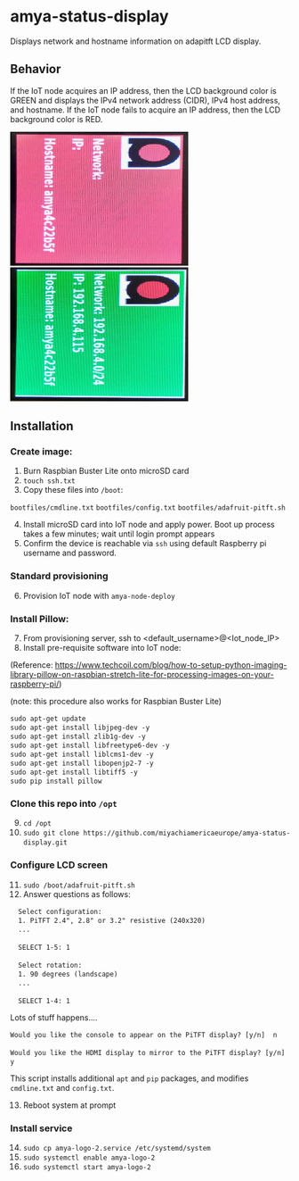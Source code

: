 # amya-status-display

Displays network and hostname information on adapitft LCD display.  

## Behavior
If the IoT node acquires an IP address, then the LCD background color is GREEN and displays the IPv4 network address (CIDR), IPv4 host address, and hostname.  If the IoT node fails to acquire an IP address, then the LCD background color is RED.

<img src="https://github.com/miyachiamericaeurope/amya-status-display/blob/media/NoConnection.jpg" alt="No connection" width="320p" height="240"> <img src="https://github.com/miyachiamericaeurope/amya-status-display/blob/media/Connection.jpg" alt="OK connection" width="320p" height="240">


## Installation

### Create image:
1) Burn Raspbian Buster Lite onto microSD card
2) `touch ssh.txt`
3) Copy these files into `/boot`:

  `bootfiles/cmdline.txt`
  `bootfiles/config.txt`
  `bootfiles/adafruit-pitft.sh`
  
4) Install microSD card into IoT node and apply power. Boot up process takes a few minutes; wait until login prompt appears
5) Confirm the device is reachable via `ssh` using default Raspberry pi username and password.

### Standard provisioning
6) Provision IoT node with `amya-node-deploy`

### Install Pillow:
7) From provisioning server, ssh to <default_username>@<Iot_node_IP>
8) Install pre-requisite software into IoT node:

(Reference: https://www.techcoil.com/blog/how-to-setup-python-imaging-library-pillow-on-raspbian-stretch-lite-for-processing-images-on-your-raspberry-pi/)

(note: this procedure also works for Raspbian Buster Lite)
```
sudo apt-get update
sudo apt-get install libjpeg-dev -y
sudo apt-get install zlib1g-dev -y
sudo apt-get install libfreetype6-dev -y
sudo apt-get install liblcms1-dev -y
sudo apt-get install libopenjp2-7 -y
sudo apt-get install libtiff5 -y
sudo pip install pillow
```
### Clone this repo into `/opt`
9) `cd /opt`
10) `sudo git clone https://github.com/miyachiamericaeurope/amya-status-display.git`

### Configure LCD screen
11) `sudo /boot/adafruit-pitft.sh`
12) Answer questions as follows:
```
  Select configuration:
  1. PiTFT 2.4", 2.8" or 3.2" resistive (240x320)
  ...

  SELECT 1-5: 1 

  Select rotation:
  1. 90 degrees (landscape)
  ...

  SELECT 1-4: 1
  ```
  Lots of stuff happens....
  ```
  Would you like the console to appear on the PiTFT display? [y/n]  n

  Would you like the HDMI display to mirror to the PiTFT display? [y/n] y
  ```

This script installs additional `apt` and `pip` packages, and modifies `cmdline.txt` and `config.txt`.

13) Reboot system at prompt

### Install service
14) `sudo cp amya-logo-2.service /etc/systemd/system`
15) `sudo systemctl enable amya-logo-2`
16) `sudo systemctl start amya-logo-2`

